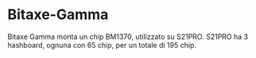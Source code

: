 # Bitaxe-Gamma
Bitaxe Gamma monta un chip BM1370, utilizzato su S21PRO.
S21PRO ha 3 hashboard, ognuna con 65 chip, per un totale di 195 chip.
